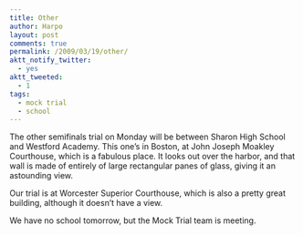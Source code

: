 ```yaml
---
title: Other
author: Harpo
layout: post
comments: true
permalink: /2009/03/19/other/
aktt_notify_twitter:
  - yes
aktt_tweeted:
  - 1
tags:
  - mock trial
  - school
---
```

The other semifinals trial on Monday will be between Sharon High School and Westford Academy. This one&#8217;s in Boston, at John Joseph Moakley Courthouse, which is a fabulous place. It looks out over the harbor, and that wall is made of entirely of large rectangular panes of glass, giving it an astounding view.

Our trial is at Worcester Superior Courthouse, which is also a pretty great building, although it doesn&#8217;t have a view.

We have no school tomorrow, but the Mock Trial team is meeting.